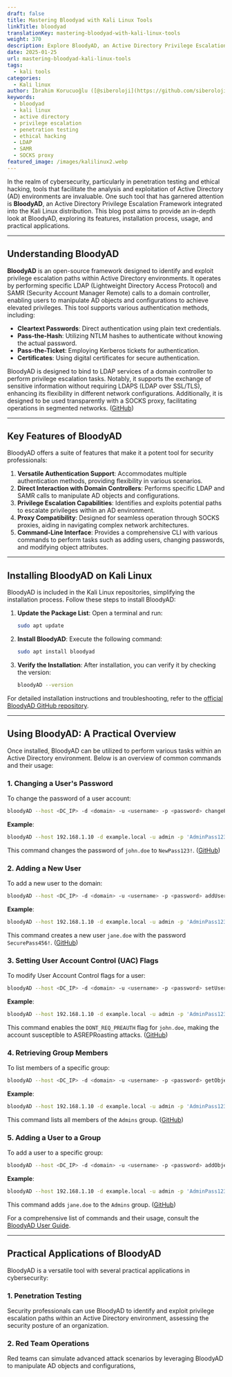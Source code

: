 ```yaml
---
draft: false
title: Mastering Bloodyad with Kali Linux Tools
linkTitle: bloodyad
translationKey: mastering-bloodyad-with-kali-linux-tools
weight: 370
description: Explore BloodyAD, an Active Directory Privilege Escalation Framework integrated into Kali Linux, and learn how to use it for penetration testing and ethical hacking.
date: 2025-01-25
url: mastering-bloodyad-kali-linux-tools
tags:
  - kali tools
categories:
  - Kali linux
author: İbrahim Korucuoğlu ([@siberoloji](https://github.com/siberoloji))
keywords:
  - bloodyad
  - kali linux
  - active directory
  - privilege escalation
  - penetration testing
  - ethical hacking
  - LDAP
  - SAMR
  - SOCKS proxy
featured_image: /images/kalilinux2.webp
---
```

In the realm of cybersecurity, particularly in penetration testing and ethical hacking, tools that facilitate the analysis and exploitation of Active Directory (AD) environments are invaluable. One such tool that has garnered attention is **BloodyAD**, an Active Directory Privilege Escalation Framework integrated into the Kali Linux distribution. This blog post aims to provide an in-depth look at BloodyAD, exploring its features, installation process, usage, and practical applications.

---

## **Understanding BloodyAD**

**BloodyAD** is an open-source framework designed to identify and exploit privilege escalation paths within Active Directory environments. It operates by performing specific LDAP (Lightweight Directory Access Protocol) and SAMR (Security Account Manager Remote) calls to a domain controller, enabling users to manipulate AD objects and configurations to achieve elevated privileges. This tool supports various authentication methods, including:

- **Cleartext Passwords**: Direct authentication using plain text credentials.
- **Pass-the-Hash**: Utilizing NTLM hashes to authenticate without knowing the actual password.
- **Pass-the-Ticket**: Employing Kerberos tickets for authentication.
- **Certificates**: Using digital certificates for secure authentication.

BloodyAD is designed to bind to LDAP services of a domain controller to perform privilege escalation tasks. Notably, it supports the exchange of sensitive information without requiring LDAPS (LDAP over SSL/TLS), enhancing its flexibility in different network configurations. Additionally, it is designed to be used transparently with a SOCKS proxy, facilitating operations in segmented networks. ([GitHub](https://github.com/CravateRouge/bloodyAD?utm_source=chatgpt.com))

---

## **Key Features of BloodyAD**

BloodyAD offers a suite of features that make it a potent tool for security professionals:

1. **Versatile Authentication Support**: Accommodates multiple authentication methods, providing flexibility in various scenarios.
2. **Direct Interaction with Domain Controllers**: Performs specific LDAP and SAMR calls to manipulate AD objects and configurations.
3. **Privilege Escalation Capabilities**: Identifies and exploits potential paths to escalate privileges within an AD environment.
4. **Proxy Compatibility**: Designed for seamless operation through SOCKS proxies, aiding in navigating complex network architectures.
5. **Command-Line Interface**: Provides a comprehensive CLI with various commands to perform tasks such as adding users, changing passwords, and modifying object attributes.

---

## **Installing BloodyAD on Kali Linux**

BloodyAD is included in the Kali Linux repositories, simplifying the installation process. Follow these steps to install BloodyAD:

1. **Update the Package List**:
   Open a terminal and run:

   ```bash
   sudo apt update
   ```

2. **Install BloodyAD**:
   Execute the following command:

   ```bash
   sudo apt install bloodyad
   ```

3. **Verify the Installation**:
   After installation, you can verify it by checking the version:

   ```bash
   bloodyAD --version
   ```

For detailed installation instructions and troubleshooting, refer to the [official BloodyAD GitHub repository](https://github.com/CravateRouge/bloodyAD).

---

## **Using BloodyAD: A Practical Overview**

Once installed, BloodyAD can be utilized to perform various tasks within an Active Directory environment. Below is an overview of common commands and their usage:

### **1. Changing a User's Password**

To change the password of a user account:

```bash
bloodyAD --host <DC_IP> -d <domain> -u <username> -p <password> changePassword <target_user> '<new_password>'
```

**Example**:

```bash
bloodyAD --host 192.168.1.10 -d example.local -u admin -p 'AdminPass123' changePassword john.doe 'NewPass123!'
```

This command changes the password of `john.doe` to `NewPass123!`. ([GitHub](https://github.com/CravateRouge/bloodyAD/wiki/User-Guide?utm_source=chatgpt.com))

### **2. Adding a New User**

To add a new user to the domain:

```bash
bloodyAD --host <DC_IP> -d <domain> -u <username> -p <password> addUser <new_user> '<new_user_password>'
```

**Example**:

```bash
bloodyAD --host 192.168.1.10 -d example.local -u admin -p 'AdminPass123' addUser jane.doe 'SecurePass456!'
```

This command creates a new user `jane.doe` with the password `SecurePass456!`. ([GitHub](https://github.com/CravateRouge/bloodyAD/wiki/User-Guide?utm_source=chatgpt.com))

### **3. Setting User Account Control (UAC) Flags**

To modify User Account Control flags for a user:

```bash
bloodyAD --host <DC_IP> -d <domain> -u <username> -p <password> setUserAccountControl <target_user> <UAC_flag> <True/False>
```

**Example**:

```bash
bloodyAD --host 192.168.1.10 -d example.local -u admin -p 'AdminPass123' setUserAccountControl john.doe 0x400000 True
```

This command enables the `DONT_REQ_PREAUTH` flag for `john.doe`, making the account susceptible to ASREPRoasting attacks. ([GitHub](https://github.com/CravateRouge/bloodyAD/wiki/User-Guide?utm_source=chatgpt.com))

### **4. Retrieving Group Members**

To list members of a specific group:

```bash
bloodyAD --host <DC_IP> -d <domain> -u <username> -p <password> getObjectAttributes <group_dn> member
```

**Example**:

```bash
bloodyAD --host 192.168.1.10 -d example.local -u admin -p 'AdminPass123' getObjectAttributes 'CN=Admins,CN=Users,DC=example,DC=local' member
```

This command lists all members of the `Admins` group. ([GitHub](https://github.com/CravateRouge/bloodyAD/wiki/User-Guide?utm_source=chatgpt.com))

### **5. Adding a User to a Group**

To add a user to a specific group:

```bash
bloodyAD --host <DC_IP> -d <domain> -u <username> -p <password> addObjectToGroup <target_user> <target_group>
```

**Example**:

```bash
bloodyAD --host 192.168.1.10 -d example.local -u admin -p 'AdminPass123' addObjectToGroup jane.doe 'CN=Admins,CN=Users,DC=example,DC=local'
```

This command adds `jane.doe` to the `Admins` group. ([GitHub](https://github.com/CravateRouge/bloodyAD/wiki/User-Guide?utm_source=chatgpt.com))

For a comprehensive list of commands and their usage, consult the [BloodyAD User Guide](https://github.com/CravateRouge/bloodyAD/wiki/User-Guide).

---

## **Practical Applications of BloodyAD**

BloodyAD is a versatile tool with several practical applications in cybersecurity:

### **1. Penetration Testing**

Security professionals can use BloodyAD to identify and exploit privilege escalation paths within an Active Directory environment, assessing the security posture of an organization.

### **2. Red Team Operations**

Red teams can simulate advanced attack scenarios by leveraging BloodyAD to manipulate AD objects and configurations,
